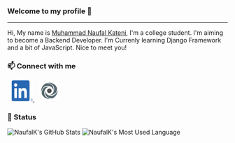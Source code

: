 ### Welcome to my profile 👋
---
<!-- Summary -->
Hi, My name is [Muhammad Naufal Kateni](https://www.linkedin.com/in/muhammad-naufal-kateni-10065420a/), I'm a college student. I'm aiming to become a Backend Developer. I'm Currenly learning Django Framework and a bit of JavaScript. Nice to meet you!

<!-- Contacts -->
### 📫 Connect with me
<a href="https://www.linkedin.com/in/muhammad-naufal-kateni-10065420a/">
  <img src="img/linkedin.png" alt="LinkedIn" width="48px" height="48px" style="margin-left: 10px">
</a>
<a href="https://replit.com/@NaufalK25">
  <img src="img/replit.png" alt="Replit" width="48px" height="48px" style="margin-left:10px">
</a>

<!-- ### 📚 Technology Stack

<a href="https://github.com/topics/python">
  <img align="left" alt="Python" width="48px" height="48px" src="https://raw.githubusercontent.com/github/explore/80688e429a7d4ef2fca1e82350fe8e3517d3494d/topics/python/python.png" />

<a href="https://github.com/topics/django">
  <img align="left" alt="Django" width="48px" height="48px" src="https://raw.githubusercontent.com/github/explore/80688e429a7d4ef2fca1e82350fe8e3517d3494d/topics/django/django.png" />
</a>

<a href="https://github.com/topics/php">
  <img align="left" alt="PHP" width="48px" height="48px" src="https://raw.githubusercontent.com/github/explore/ccc16358ac4530c6a69b1b80c7223cd2744dea83/topics/php/php.png" />
</a>

<a href="https://github.com/topics/mysql">
  <img align="left" alt="MySQL" width="48px" height="48px" src="https://raw.githubusercontent.com/github/explore/80688e429a7d4ef2fca1e82350fe8e3517d3494d/topics/mysql/mysql.png" />
</a>

<a href="https://github.com/topics/postgresql">
  <img align="left" alt="PostgreSQL" width="48px" height="48px" src="https://raw.githubusercontent.com/github/explore/80688e429a7d4ef2fca1e82350fe8e3517d3494d/topics/postgresql/postgresql.png" />
</a>

<a href="https://github.com/topics/heroku">
  <img align="left" alt="Heroku" width="48px" height="48px" src="https://raw.githubusercontent.com/github/explore/cb661bc288627f05a5ac4187b00495fd8048c9fa/topics/heroku/heroku.png" />
</a> -->

<!-- Linebreak -->
<br>


### 📃 Status
![NaufalK's GitHub Stats](https://github-readme-stats.vercel.app/api?username=NaufalK25&show_icons=true&hide_border=true&include_all_commits=true&theme=blueberry)
![NaufalK's Most Used Language](https://github-readme-stats.vercel.app/api/top-langs/?username=NaufalK25&theme=blueberry&show_icons=true&layout=compact&hide_border=true)
